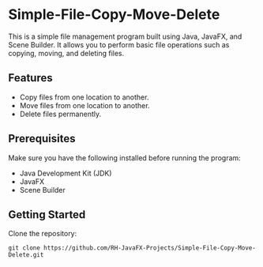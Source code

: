 # Simple-File-Copy-Move-Delete

This is a simple file management program built using Java, JavaFX, and Scene Builder. It allows you to perform basic file operations such as copying, moving, and deleting files.

## Features

- Copy files from one location to another.
- Move files from one location to another.
- Delete files permanently.

## Prerequisites

Make sure you have the following installed before running the program:

- Java Development Kit (JDK)
- JavaFX
- Scene Builder

## Getting Started

Clone the repository:
   ```shell
   git clone https://github.com/RH-JavaFX-Projects/Simple-File-Copy-Move-Delete.git

